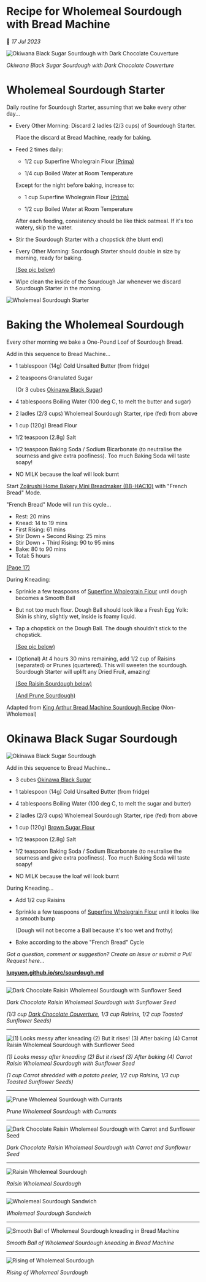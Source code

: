 # Recipe for Wholemeal Sourdough with Bread Machine

📝 _17 Jul 2023_

![Okiwana Black Sugar Sourdough with Dark Chocolate Couverture](https://lupyuen.github.io/images/sourdough.jpg)

_Okiwana Black Sugar Sourdough with Dark Chocolate Couverture_

# Wholemeal Sourdough Starter

Daily routine for Sourdough Starter, assuming that we bake every other day...

-   Every Other Morning: Discard 2 ladles (2/3 cups) of Sourdough Starter.

    Place the discard at Bread Machine, ready for baking.
    
-   Feed 2 times daily:

    -   1/2 cup Superfine Wholegrain Flour [(Prima)](https://www.redmanshop.com/shop-by-category/baking-ingredients/flour/speciality-flour/000000000000103830.html)
    
    -   1/4 cup Boiled Water at Room Temperature

    Except for the night before baking, increase to:

    -   1 cup Superfine Wholegrain Flour [(Prima)](https://www.redmanshop.com/shop-by-category/baking-ingredients/flour/speciality-flour/000000000000103830.html)
    
    -   1/2 cup Boiled Water at Room Temperature

    After each feeding, consistency should be like thick oatmeal. If it's too watery, skip the water.

-   Stir the Sourdough Starter with a chopstick (the blunt end)

-   Every Other Morning: Sourdough Starter should double in size by morning, ready for baking.

    [(See pic below)](https://lupyuen.github.io/images/sourdough2.jpg)

-   Wipe clean the inside of the Sourdough Jar whenever we discard Sourdough Starter in the morning.

![Wholemeal Sourdough Starter](https://lupyuen.github.io/images/sourdough2.jpg)

# Baking the Wholemeal Sourdough

Every other morning we bake a One-Pound Loaf of Sourdough Bread.

Add in this sequence to Bread Machine...

-   1 tablespoon (14g) Cold Unsalted Butter (from fridge)

-   2 teaspoons Granulated Sugar

    (Or 3 cubes [Okinawa Black Sugar](https://lupyuen.github.io/images/sourdough23.jpg))

-   4 tablespoons Boiling Water (100 deg C, to melt the butter and sugar)

-   2 ladles (2/3 cups) Wholemeal Sourdough Starter, ripe (fed) from above

-   1 cup (120g) Bread Flour

-   1/2 teaspoon (2.8g) Salt

-   1/2 teaspoon Baking Soda / Sodium Bicarbonate (to neutralise the sourness and give extra poofiness). Too much Baking Soda will taste soapy!

-   NO MILK because the loaf will look burnt

Start [Zojirushi Home Bakery Mini Breadmaker (BB-HAC10)](https://www.zojirushi.com/app/product/bbhac) with "French Bread" Mode.

"French Bread" Mode will run this cycle...

- Rest: 20 mins
- Knead: 14 to 19 mins
- First Rising: 61 mins
- Stir Down + Second Rising: 25 mins
- Stir Down + Third Rising: 90 to 95 mins
- Bake: 80 to 90 mins
- Total: 5 hours

[(Page 17)](https://www.zojirushi.com/servicesupport/manuals/manual_pdf/bb_hac10.pdf)

During Kneading:

-   Sprinkle a few teaspoons of [Superfine Wholegrain Flour](https://www.redmanshop.com/shop-by-category/baking-ingredients/flour/speciality-flour/000000000000103830.html) until dough becomes a Smooth Ball

-   But not too much flour. Dough Ball should look like a Fresh Egg Yolk: Skin is shiny, slightly wet, inside is foamy liquid.

-   Tap a chopstick on the Dough Ball. The dough shouldn't stick to the chopstick.

    [(See pic below)](https://lupyuen.github.io/images/sourdough3.jpg)

-   (Optional) At 4 hours 30 mins remaining, add 1/2 cup of Raisins (separated) or Prunes (quartered). This will sweeten the sourdough. Sourdough Starter will uplift any Dried Fruit, amazing!
    
    [(See Raisin Sourdough below)](https://lupyuen.github.io/images/sourdough17.jpg)
    
    [(And Prune Sourdough)](https://lupyuen.github.io/images/sourdough9.jpg)

Adapted from [King Arthur Bread Machine Sourdough Recipe](https://www.kingarthurbaking.com/recipes/bread-machine-sourdough-bread-recipe) (Non-Wholemeal)

# Okinawa Black Sugar Sourdough

![Okinawa Black Sugar Sourdough](https://lupyuen.github.io/images/sourdough22.jpg)

Add in this sequence to Bread Machine...

-   3 cubes [Okinawa Black Sugar](https://lupyuen.github.io/images/sourdough23.jpg)

-   1 tablespoon (14g) Cold Unsalted Butter (from fridge)

-   4 tablespoons Boiling Water (100 deg C, to melt the sugar and butter)

-   2 ladles (2/3 cups) Wholemeal Sourdough Starter, ripe (fed) from above

-   1 cup (120g) [Brown Sugar Flour](https://lupyuen.github.io/images/sourdough24.jpg)

-   1/2 teaspoon (2.8g) Salt

-   1/2 teaspoon Baking Soda / Sodium Bicarbonate (to neutralise the sourness and give extra poofiness). Too much Baking Soda will taste soapy!

-   NO MILK because the loaf will look burnt

During Kneading...

-   Add 1/2 cup Raisins

-   Sprinkle a few teaspoons of [Superfine Wholegrain Flour](https://www.redmanshop.com/shop-by-category/baking-ingredients/flour/speciality-flour/000000000000103830.html) until it looks like a smooth bump

    (Dough will not become a Ball because it's too wet and frothy)

-   Bake according to the above "French Bread" Cycle

_Got a question, comment or suggestion? Create an Issue or submit a Pull Request here..._

[__lupyuen.github.io/src/sourdough.md__](https://github.com/lupyuen/lupyuen.github.io/blob/master/src/sourdough.md)

<hr>

![Dark Chocolate Raisin Wholemeal Sourdough with Sunflower Seed](https://lupyuen.github.io/images/sourdough17.jpg)

_Dark Chocolate Raisin Wholemeal Sourdough with Sunflower Seed_

_(1/3 cup [Dark Chocolate Couverture](https://www.redmanshop.com/shop-by-category/baking-ingredients/chocolate-and-cocoa/chocolate-couvertures/000000000000012582.html), 1/3 cup Raisins, 1/2 cup Toasted Sunflower Seeds)_

<hr>

![(1) Looks messy after kneading (2) But it rises! (3) After baking (4) Carrot Raisin Wholemeal Sourdough with Sunflower Seed](https://lupyuen.github.io/images/sourdough18.jpg)

_(1) Looks messy after kneading (2) But it rises! (3) After baking (4) Carrot Raisin Wholemeal Sourdough with Sunflower Seed_

_(1 cup Carrot shredded with a potato peeler, 1/2 cup Raisins, 1/3 cup Toasted Sunflower Seeds)_

<hr>

![Prune Wholemeal Sourdough with Currants](https://lupyuen.github.io/images/sourdough10.jpg)

_Prune Wholemeal Sourdough with Currants_

<hr>

![Dark Chocolate Raisin Wholemeal Sourdough with Carrot and Sunflower Seed](https://lupyuen.github.io/images/sourdough19.jpg)

_Dark Chocolate Raisin Wholemeal Sourdough with Carrot and Sunflower Seed_

<hr>

![Raisin Wholemeal Sourdough](https://lupyuen.github.io/images/sourdough7.jpg)

_Raisin Wholemeal Sourdough_

<hr>

![Wholemeal Sourdough Sandwich](https://lupyuen.github.io/images/sourdough6.jpg)

_Wholemeal Sourdough Sandwich_

<hr>

![Smooth Ball of Wholemeal Sourdough kneading in Bread Machine](https://lupyuen.github.io/images/sourdough3.jpg)

_Smooth Ball of Wholemeal Sourdough kneading in Bread Machine_

<hr>

![Rising of Wholemeal Sourdough](https://lupyuen.github.io/images/sourdough4.jpg)

_Rising of Wholemeal Sourdough_
